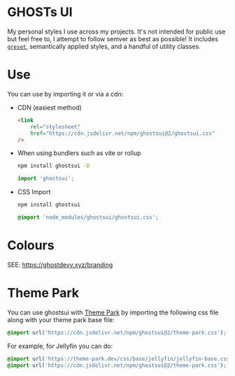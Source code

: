 # GHOSTs UI

My personal styles I use across my projects. It's not intended for public use but feel free to, I attempt to follow semver as best as possible! It includes [`greset`](https://github.com/ghostdevv/greset), semantically applied styles, and a handful of utility classes.

# Use

You can use by importing it or via a cdn:

-   CDN (easiest method)

    ```html
    <link
    	rel="stylesheet"
    	href="https://cdn.jsdelivr.net/npm/ghostsui@2/ghostsui.css"
    />
    ```

-   When using bundlers such as vite or rollup

    ```bash
    npm install ghostsui -D
    ```

    ```js
    import 'ghostsui';
    ```

-   CSS Import

    ```bash
    npm install ghostsui
    ```

    ```css
    @import 'node_modules/ghostsui/ghostsui.css';
    ```

# Colours

SEE: https://ghostdevv.xyz/branding

# Theme Park

You can use ghostsui with [Theme Park](https://theme-park.dev/) by importing the following css file along with your theme park base file:

```css
@import url('https://cdn.jsdelivr.net/npm/ghostsui@2/theme-park.css');
```

For example, for Jellyfin you can do:

```css
@import url('https://theme-park.dev/css/base/jellyfin/jellyfin-base.css');
@import url('https://cdn.jsdelivr.net/npm/ghostsui@2/theme-park.css');
```
